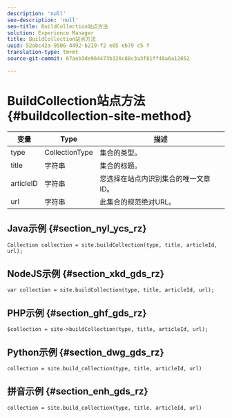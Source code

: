 ```yaml
---
description: 'null'
seo-description: 'null'
seo-title: BuildCollection站点方法
solution: Experience Manager
title: BuildCollection站点方法
uuid: 52abc42a-9506-4492-b219-f2 e05 eb79 c5 f
translation-type: tm+mt
source-git-commit: 67aeb3de964473b326c88c3a3f81ff48a6a12652

---
```



# BuildCollection站点方法{#buildcollection-site-method}

| 变量 | Type | 描述 |
|--- |--- |--- |
| type | CollectionType | 集合的类型。 |
| title | 字符串 | 集合的标题。 |
| articleID | 字符串 | 您选择在站点内识别集合的唯一文章ID。 |
| url | 字符串 | 此集合的规范绝对URL。 |

## Java示例 {#section_nyl_ycs_rz}

```
Collection collection = site.buildCollection(type, title, articleId, url); 
```

## NodeJS示例 {#section_xkd_gds_rz}

```
var collection = site.buildCollection(type, title, articleId, url); 
```

## PHP示例 {#section_ghf_gds_rz}

```
$collection = site->buildCollection(type, title, articleId, url); 
```

## Python示例 {#section_dwg_gds_rz}

```
collection = site.build_collection(type, title, articleId, url) 
```

## 拼音示例 {#section_enh_gds_rz}

```
collection = site.build_collection(type, title, articleId, url) 
```
